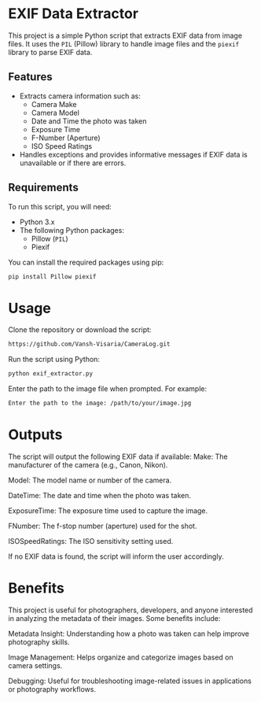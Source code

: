 # EXIF Data Extractor

This project is a simple Python script that extracts EXIF data from image files. It uses the `PIL` (Pillow) library to handle image files and the `piexif` library to parse EXIF data. 

## Features

- Extracts camera information such as:
  - Camera Make
  - Camera Model
  - Date and Time the photo was taken
  - Exposure Time
  - F-Number (Aperture)
  - ISO Speed Ratings
- Handles exceptions and provides informative messages if EXIF data is unavailable or if there are errors.

## Requirements

To run this script, you will need:
- Python 3.x
- The following Python packages:
  - Pillow (`PIL`)
  - Piexif

You can install the required packages using pip:

```bash
pip install Pillow piexif
```
# Usage

Clone the repository or download the script:
```bash
https://github.com/Vansh-Visaria/CameraLog.git
  ```
Run the script using Python:
```bash
python exif_extractor.py
```
Enter the path to the image file when prompted. For example:
```bash
Enter the path to the image: /path/to/your/image.jpg
```

# Outputs

The script will output the following EXIF data if available:
Make: The manufacturer of the camera (e.g., Canon, Nikon).

Model: The model name or number of the camera.

DateTime: The date and time when the photo was taken.

ExposureTime: The exposure time used to capture the image.

FNumber: The f-stop number (aperture) used for the shot.

ISOSpeedRatings: The ISO sensitivity setting used.

If no EXIF data is found, the script will inform the user accordingly.

# Benefits

This project is useful for photographers, developers, and anyone interested in analyzing the metadata of their images. Some benefits include:

Metadata Insight: Understanding how a photo was taken can help improve photography skills.

Image Management: Helps organize and categorize images based on camera settings.

Debugging: Useful for troubleshooting image-related issues in applications or photography workflows.


